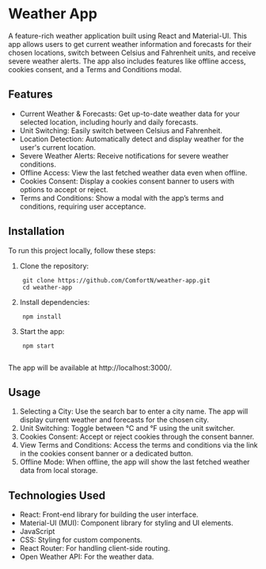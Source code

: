 # Weather App

A feature-rich weather application built using React and Material-UI. This app allows users to get current weather information and forecasts for their chosen locations, switch between Celsius and Fahrenheit units, and receive severe weather alerts. The app also includes features like offline access, cookies consent, and a Terms and Conditions modal.

## Features

* Current Weather & Forecasts: Get up-to-date weather data for your selected location, including hourly and daily forecasts.
* Unit Switching: Easily switch between Celsius and Fahrenheit.
* Location Detection: Automatically detect and display weather for the user's current location.
* Severe Weather Alerts: Receive notifications for severe weather conditions.
* Offline Access: View the last fetched weather data even when offline.
* Cookies Consent: Display a cookies consent banner to users with options to accept or reject.
* Terms and Conditions: Show a modal with the app’s terms and conditions, requiring user acceptance.


## Installation

To run this project locally, follow these steps:

1. Clone the repository:

```
    git clone https://github.com/ComfortN/weather-app.git
    cd weather-app
```

2. Install dependencies:

```
    npm install
```

3. Start the app:

```
    npm start
    
```

The app will be available at http://localhost:3000/.

## Usage

1. Selecting a City: Use the search bar to enter a city name. The app will display current weather and forecasts for the chosen city.
2. Unit Switching: Toggle between °C and °F using the unit switcher.
3. Cookies Consent: Accept or reject cookies through the consent banner.
4. View Terms and Conditions: Access the terms and conditions via the link in the cookies consent banner or a dedicated button.
5. Offline Mode: When offline, the app will show the last fetched weather data from local storage.

## Technologies Used

* React: Front-end library for building the user interface.
* Material-UI (MUI): Component library for styling and UI elements.
* JavaScript
* CSS: Styling for custom components.
* React Router: For handling client-side routing.
* Open Weather API: For the weather data.

